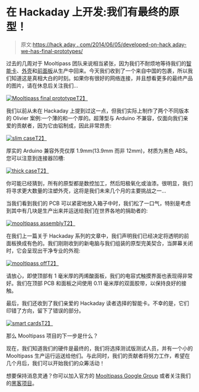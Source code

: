 # 在 Hackaday 上开发:我们有最终的原型！

> 原文:[https://hack aday . com/2014/06/05/developed-on-hack aday-we-has-final-prototypes/](https://hackaday.com/2014/06/05/developed-on-hackaday-we-have-final-prototypes/)

过去的几周对于 Mooltipass 团队来说相当紧张，因为我们不耐烦地等待我们的[智能卡](http://hackaday.com/2014/04/21/developed-on-hackaday-vote-for-your-favorite-card-art/)、[外壳](http://hackaday.com/2014/04/15/developed-on-hackaday-oliviers-design-rundown/)和[前面板](http://hackaday.com/2014/05/27/developed-on-hackaday-front-panels-and-beta-testers-program/)从生产中回来。今天我们收到了一个来自中国的包裹，所以我们知道这是真相大白的时刻。如果你有很好的网络连接，并且想看更多的最终产品的图片，请在休息后关注我们…

[![Mooltipass final prototype](../Images/1d625f1aded0e7fd2ac3b0269da18efa.png)T2】](https://hackaday.com/wp-content/uploads/2014/06/mooltipass_f.jpg)

我们以前从未在 Hackaday 上提到过这一点，但我们实际上制作了两个不同版本的 Olivier 案例:一个薄的和一个厚的。超薄型与 Arduino 不兼容，仅面向我们亲爱的贡献者，因为它由铝制成，因此非常昂贵:

[![slim case](../Images/c6ac924e114215e99650642bd8b9e4e9.png)T2】](https://hackaday.com/wp-content/uploads/2014/06/slim.jpg)

厚实的 Arduino 兼容外壳仅厚 1.9mm(13.9mm 而非 12mm)，材质为黑色 ABS。您可以注意到连接器凹槽:

[![thick case](../Images/e6224adf5b9cb36f0f6406b940a1e804.png)T2】](https://hackaday.com/wp-content/uploads/2014/06/thick.jpg)

你可能已经猜到，所有的原型都是数控加工，然后阳极氧化或油漆。很明显，我们将寻求更大数量的注塑外壳，这将是我们未来几个月的主要挑战之一…

当我们看到我们的 PCB 可以紧密地放入箱子中时，我们松了一口气，特别是考虑到其中有几块是生产出来并运送给我们在世界各地的捐助者的:

[![mooltipass assembly](../Images/dfc8eeea61d4b38420ba66ae934beb45.png)T2】](https://hackaday.com/wp-content/uploads/2014/06/ass.jpg)

在我们上一篇关于 Hackaday 系列的文章中，我们声明我们已经决定将透明的前面板换成有色的。我们刚刚收到的新电脑与我们组装的原型完美契合，当屏幕关闭时，它会呈现出干净专业的外观:

[![mooltipass off](../Images/95990fc72e376b3c9d34aebe95e5e72c.png)T2】](https://hackaday.com/wp-content/uploads/2014/06/mooltipass_off.jpg)

请放心，即使顶部有 1 毫米厚的丙烯酸面板，我们的电容式触摸界面也表现得非常好。我们在顶部 PCB 和面板之间使用 0.11 毫米厚的双面胶带，以保持良好的接触。

最后，我们还收到了我们亲爱的 Hackaday 读者选择的智能卡。不幸的是，它们印错了方向，留下了错误的部分。

[![smart cards](../Images/f3ef825fe582d6d9cd823942a324aee6.png)T2】](https://hackaday.com/wp-content/uploads/2014/06/cards.jpg)

那么 Mooltipass 项目的下一步是什么？

现在，我们知道我们的硬件是最终的，我们将选择测试版测试人员，并有一个小的 Mooltipass 生产运行运送给他们。与此同时，我们的贡献者将努力工作，希望在几个月后，我们可以开始我们的众筹活动！

想要保持消息灵通？你可以加入官方的 [Mooltipass Google Group](https://groups.google.com/forum/?hl=en#!forum/mooltipass) 或者关注我们的[黑客项目](http://hackaday.io/project/86-Mooltipass)。
